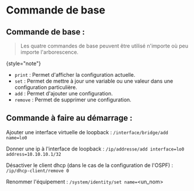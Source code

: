 # Commande de base
## Commande de base :

>
> Les quatre commandes de base peuvent être utilisé n'importe où peu importe l'arborescence.
> 
{style="note"}

- `print` : Permet d'afficher la configuration actuelle.
- `set` : Permet de mettre à jour une variable ou une valeur dans une configuration particulière.
- `add` : Permet d'ajouter une configuration.
- `remove` : Permet de supprimer une configuration.

## Commande à faire au démarrage :

Ajouter une interface virtuelle de loopback : `/interface/bridge/add name=lo0`

Donner une ip à l'interface de loopback : `/ip/addresse/add interface=lo0 address=10.10.10.1/32`

Désactiver le client dhcp (dans le cas de la configuration de l'OSPF) : `/ip/dhcp-client/remove 0`

Renommer l'équipement : `/system/identity/set name=`<un_nom>

